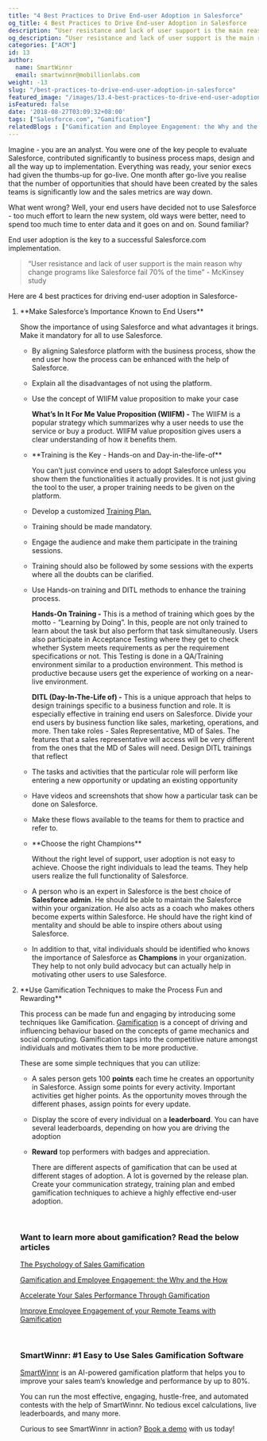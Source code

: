 ```yaml
---
title: "4 Best Practices to Drive End-user Adoption in Salesforce"
og_title: 4 Best Practices to Drive End-user Adoption in Salesforce
description: “User resistance and lack of user support is the main reason why change programs like Salesforce fail 70% of the time” - McKinsey study. Read about 4 best practices for driving end-user adoption in Salesforce
og_description: “User resistance and lack of user support is the main reason why change programs like Salesforce fail 70% of the time” - McKinsey study. Read about 4 best practices for driving end-user adoption in Salesforce
categories: ["ACM"]
id: 13
author:
  name: SmartWinnr
  email: smartwinnr@mobillionlabs.com
weight: -13
slug: "/best-practices-to-drive-end-user-adoption-in-salesforce"
featured_image: "/images/13.4-best-practices-to-drive-end-user-adoption-in-salesforce.png"
isFeatured: false
date: '2018-08-27T03:09:32+08:00'
tags: ["Salesforce.com", "Gamification"]
relatedBlogs : ["Gamification and Employee Engagement: the Why and the How", "3 insights from Cognitive Science that will drive your employee knowledge", "Accelerate Your Sales Performance Through Gamification"]
---
```


Imagine - you are an analyst. You were one of the key people to evaluate Salesforce,  contributed significantly to business process maps, design and all the way up to implementation. Everything was ready, your senior execs had given the thumbs-up for go-live. One month after go-live you realise that the number of opportunities that should have been created by the sales teams is significantly low and the sales metrics are way down.

What went wrong? Well, your end users have decided not to use Salesforce - too much effort to learn the new system, old ways were better, need to spend too much time to enter data and it goes on and on. Sound familiar?

End user adoption is the key to a successful Salesforce.com implementation.

> “User resistance and lack of user support is the main reason why change programs like Salesforce fail 70% of the time” - McKinsey study

Here are 4 best practices for driving end-user adoption in Salesforce-

<ol>
  <li class="ml-padding-top5"> **Make Salesforce’s Importance Known to End Users**</li>

  Show the importance of using Salesforce and what advantages it brings. Make it mandatory for all to use Salesforce.

* By aligning Salesforce platform with the business process, show the end user how the process can be enhanced with the help of Salesforce.

* Explain all the disadvantages of not using the platform.

* Use the concept of WIIFM value proposition to make your case

  **What’s In It For Me Value Proposition (WIIFM) -** The WIIFM is a popular strategy which summarizes why a user needs to use the service or buy a product. WIIFM value proposition gives users a clear understanding of how it benefits them.

  <li class="ml-padding-top5"> **Training is the Key - Hands-on and Day-in-the-life-of**</li>

  You can’t just convince end users to adopt Salesforce unless you show them the functionalities it actually provides. It is not just giving the tool to the user, a proper training needs to be given on the platform.

* Develop a customized <a href="https://smartwinnr.com/post/30-60-90-days-gamified-sales-training-plan/"  target="_blank">Training Plan.</a>

* Training should be made mandatory.

* Engage the audience and make them participate in the training sessions.

* Training should also be followed by some sessions with the experts where all the doubts can be clarified.

* Use Hands-on training and DITL methods to enhance the training process.

  **Hands-On Training -** This is a method of training which goes by the motto - “Learning by Doing”. In this, people are not only trained to learn about the task but also perform that task simultaneously. Users also participate in Acceptance Testing where they get to check whether System meets requirements as per the requirement specifications or not. This Testing is done in a QA/Training environment similar to a production environment. This method is productive because users get the experience of working on a near-live environment.

  **DITL (Day-In-The-Life of) -** This is a unique approach that helps to design trainings specific to a business function and role. It is especially effective in training end users on Salesforce. Divide your end users by business function like sales, marketing, operations, and more. Then take roles - Sales Representative, MD of Sales. The features that a sales representative will access will be very different from the ones that the MD of Sales will need. Design DITL trainings that reflect

* The tasks and activities that the particular role will perform like entering a new opportunity or updating an existing opportunity

* Have videos and screenshots that show how a particular task can be done on Salesforce.

* Make these flows available to the teams for them to practice and refer to.

  <li class="ml-padding-top5"> **Choose the right Champions**</li>

  Without the right level of support, user adoption is not easy to achieve. Choose the right individuals to lead the teams. They help users realize the full functionality of Salesforce.

*  A person who is an expert in Salesforce is the best choice of **Salesforce admin**. He should be able to maintain the Salesforce within your organization. He also acts as a coach who makes others become experts within Salesforce. He should have the right kind of mentality and should be able to inspire others about using Salesforce.

*  In addition to that, vital individuals should be identified who knows the importance of Salesforce as **Champions** in your organization. They help to not only build advocacy but can actually help in motivating other users to use Salesforce.

  <li class="ml-padding-top5"> **Use Gamification Techniques to make the Process Fun and Rewarding**</li>

  This process can be made fun and engaging by introducing some techniques like Gamification. <a href="https://www.smartwinnr.com/post/psychology-of-sales-gamification/"  target="_blank">Gamification</a> is a concept of driving and influencing behaviour based on the concepts of game mechanics and social computing. Gamification taps into the competitive nature amongst individuals and motivates them to be more productive.

  These are some simple techniques that you can utilize:

* A sales person gets 100 **points** each time he creates an opportunity in Salesforce.  Assign some points for every activity. Important activities get higher points. As the opportunity moves through the different phases, assign points for every update.

* Display the score of every individual on a **leaderboard**. You can have several leaderboards, depending on how you are driving the adoption

* **Reward** top performers with badges and appreciation.

  There are different aspects of gamification that can be used at different stages of adoption. A lot is governed by the release plan. Create your communication strategy, training plan and embed gamification techniques to achieve a highly effective end-user adoption.

<br>

### **Want to learn more about gamification? Read the below articles**

<a href="https://www.smartwinnr.com/post/psychology-of-sales-gamification/"  target="_blank">The Psychology of Sales Gamification</a>

<a href="https://smartwinnr.com/post/gamification-and-employee-engagement/"  target="_blank">Gamification and Employee Engagement: the Why and the How</a>

<a href="https://smartwinnr.com/post/2016/09/accelerate-your-sales/"  target="_blank">Accelerate Your Sales Performance Through Gamification</a>

<a href="https://www.smartwinnr.com/post/improve-employee-engagement-of-your-remote-teams-with-gamification/"  target="_blank">Improve Employee Engagement of your Remote Teams with Gamification</a>

<br>

### **SmartWinnr: #1 Easy to Use Sales Gamification Software**

<a href="https://www.smartwinnr.com/"  target="_blank">SmartWinnr</a> is an AI-powered gamification platform that helps you to improve your sales team’s knowledge and performance by up to 80%.

You can run the most effective, engaging, hustle-free, and automated contests with the help of SmartWinnr. No tedious excel calculations, live leaderboards, and many more.

Curious to see SmartWinnr in action? <a href="https://www.smartwinnr.com/request-demo/"  target="_blank">Book a demo</a> with us today!